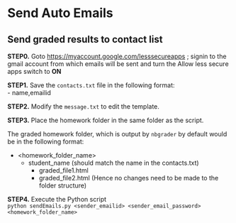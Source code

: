 # Send Auto Emails
## Send graded results to contact list

**STEP0.** Goto https://myaccount.google.com/lesssecureapps ; signin to the gmail account from which emails will be sent and turn the Allow less secure apps switch to **ON**

**STEP1.** Save the `contacts.txt` file in the following format:<br/>
    - name,emailid

**STEP2.** Modify the `message.txt` to edit the template.

**STEP3.** Place the homework folder in the same folder as the script. 

The graded homework folder, which is output by `nbgrader` by default would be in the following format: 
  - <homework_folder_name>
    - student_name (should match the name in the contacts.txt)
      - graded_file1.html
      - graded_file2.html
  (Hence no changes need to be made to the folder structure) 

**STEP4.** Execute the Python script <br/>
```python sendEmails.py <sender_emailid> <sender_email_password> <homework_folder_name>```

